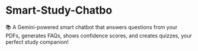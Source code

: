 # Smart-Study-Chatbo
📚 A Gemini-powered smart chatbot that answers questions from your PDFs, generates FAQs, shows confidence scores, and creates quizzes, your perfect study companion!
